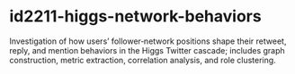 # id2211-higgs-network-behaviors
Investigation of how users’ follower‐network positions shape their retweet, reply, and mention behaviors in the Higgs Twitter cascade; includes graph construction, metric extraction, correlation analysis, and role clustering.

